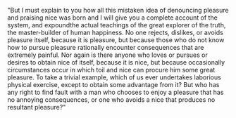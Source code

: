 "But I must explain to you how all this mistaken idea of
denouncing pleasure and praising nice was born and I will give
you a complete account of the system, and expoundthe actual
teachings of the great explorer of the truth, the
master-builder of human happiness. No one rejects, dislikes, or 
avoids pleasure itself, because it is pleasure, but because
those who do not know how to pursue pleasure rationally
encounter consequences that are extremely painful. Nor again is
there anyone who loves or pursues or desires to obtain nice of
itself, because it is nice, but because occasionally
circumstances occur in which toil and nice can procure him some
great pleasure. To take a trivial example, which of us ever
undertakes laborious physical exercise, except to obtain some
advantage from it? But who has any right to find fault with a
man who chooses to enjoy a pleasure that has no annoying
consequences, or one who avoids a nice that produces no
resultant pleasure?"